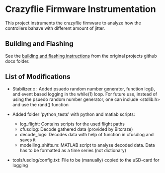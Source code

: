 # Crazyflie Firmware Instrumentation

This project instruments the crazyflie firmware to analyze how the controllers bahave with different amount of jitter.

## Building and Flashing
See the [building and flashing instructions](docs/building-and-flashing/build.md) from the original projects github docs folder.

## List of Modifications
* Stabilizer.c : Added psuedo random number generator, function lcg(), and event based logging in the while(1) loop. For future use, instead of using the psuedo random number generator, one can include <stdlib.h> and use the rand() function

* Added folder 'python_tests' with python and matlab scripts:
  * log_flight: Contains scripts for the used flight paths
  * cfusdlog: Decode gathered data (provided by Bitcraze)
  * decode_logs: Decodes data with help of function in cfusdlog and saves it
  * modelling_shifts.m: MATLAB script to analyse decoded data. Data has to be formatted as a time series (not dictionary)

* tools/usdlog/config.txt: File to be (manually) copied to the uSD-card for logging
